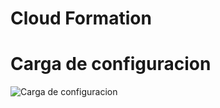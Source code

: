 # Cloud Formation

# Carga de configuracion

![Carga de configuracion](https://raw.githubusercontent.com/MiguelYax/image-warehouse/master/imagenes/LoadStack.gif) 